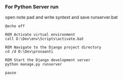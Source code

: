 ### For Python Server run
open note pad and write syntext and save runserver.bat

```
@echo off

REM Activate virtual environment
call D:\Dev\env\Scripts\activate.bat

REM Navigate to the Django project directory
cd /d D:\Dev\prosaanti

REM Start the Django development server
python manage.py runserver

pause
```
